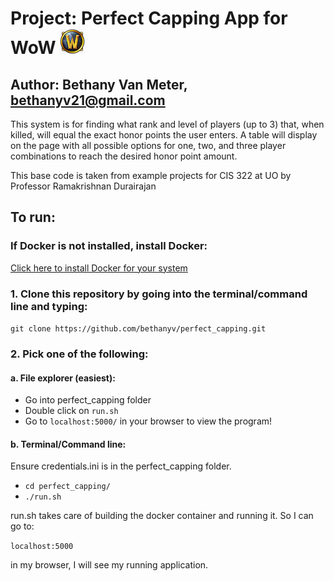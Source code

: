 # Project: Perfect Capping App for WoW ![alt text](https://github.com/bethanyv/perfect_capping/blob/master/perfect_capping/static/images/small_logo_3.png "Wow Logo")
## Author: Bethany Van Meter, bethanyv21@gmail.com
This system is for finding what rank and level of players (up to 3) that, when killed, will equal the exact honor points the user enters.
A table will display on the page with all possible options for one, two, and three player combinations to reach the desired honor point amount.

This base code is taken from example projects for CIS 322 at UO by Professor Ramakrishnan Durairajan 

## To run:

### If Docker is not installed, install Docker:
[Click here to install Docker for your system](https://docs.docker.com/get-docker/ "Get Docker")

### 1. Clone this repository by going into the terminal/command line and typing:

`git clone https://github.com/bethanyv/perfect_capping.git`

### 2. Pick one of the following:
#### a. File explorer (easiest):

* Go into perfect_capping folder
* Double click on `run.sh`
* Go to `localhost:5000/` in your browser to view the program!

#### b. Terminal/Command line:

Ensure credentials.ini is in the perfect_capping folder.

* `cd perfect_capping/`
* `./run.sh`

run.sh takes care of building the docker container and running it. So I can go to:

`localhost:5000`

in my browser, I will see my running application.
